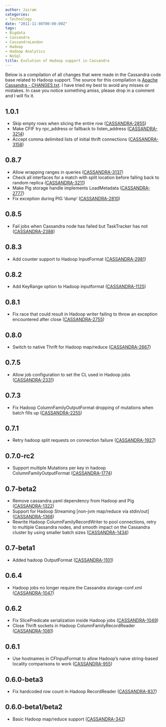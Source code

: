 ```yaml
---
author: Jairam
categories:
- Technology
date: "2011-11-08T00:00:00Z"
tags:
- Bigdata
- Cassandra
- CassandraLondon
- Hadoop
- Hadoop Analytics
- NoSql
title: Evolution of Hadoop support in Cassandra
---
```

Below is a compilation of all changes that were made in the Cassandra code base related to Hadoop support. The source for this compilation is [Apache Cassandra - CHANGES.txt](http://svn.apache.org/repos/asf/cassandra/trunk/CHANGES.txt). I have tried my best to avoid any misses or mistakes. In case you notice something amiss, please drop in a comment and I will fix it.

## 1.0.1

  - Skip empty rows when slicing the entire row ([CASSANDRA-2855](https://issues.apache.org/jira/browse/CASSANDRA-2855))
  - Make CFIF try rpc\_address or fallback to listen\_address ([CASSANDRA-3214](https://issues.apache.org/jira/browse/CASSANDRA-3214))
  - Accept comma delimited lists of initial thrift connections ([CASSANDRA-3158](https://issues.apache.org/jira/browse/CASSANDRA-3158))

## 0.8.7

  - Allow wrapping ranges in queries ([CASSANDRA-3137](https://issues.apache.org/jira/browse/CASSANDRA-3137))
  - Check all interfaces for a match with split location before falling back to random replica ([CASSANDRA-3211](https://issues.apache.org/jira/browse/CASSANDRA-3211))
  - Make Pig storage handle implements LoadMetadata ([CASSANDRA-2777](https://issues.apache.org/jira/browse/CASSANDRA-2777))
  - Fix exception during PIG &#8216;dump&#8217; ([CASSANDRA-2810](https://issues.apache.org/jira/browse/CASSANDRA-2810))

## 0.8.5

  - Fail jobs when Cassandra node has failed but TaskTracker has not ([CASSANDRA-2388](https://issues.apache.org/jira/browse/CASSANDRA-2388))

## 0.8.3

  - Add counter support to Hadoop InputFormat ([CASSANDRA-2981](https://issues.apache.org/jira/browse/CASSANDRA-2981))

## 0.8.2

  - Add KeyRange option to Hadoop inputformat ([CASSANDRA-1125](https://issues.apache.org/jira/browse/CASSANDRA-1125))

## 0.8.1

  - Fix race that could result in Hadoop writer failing to throw an exception encountered after close ([CASSANDRA-2755](https://issues.apache.org/jira/browse/CASSANDRA-2755))

## 0.8.0

  - Switch to native Thrift for Hadoop map/reduce ([CASSANDRA-2667](https://issues.apache.org/jira/browse/CASSANDRA-2667))

## 0.7.5

  - Allow job configuration to set the CL used in Hadoop jobs ([CASSANDRA-2331](https://issues.apache.org/jira/browse/CASSANDRA-2331))

## 0.7.3

  - Fix Hadoop ColumnFamilyOutputFormat dropping of mutations when batch fills up ([CASSANDRA-2255](https://issues.apache.org/jira/browse/CASSANDRA-2255))

## 0.7.1

  - Retry hadoop split requests on connection failure ([CASSANDRA-1927](https://issues.apache.org/jira/browse/CASSANDRA-1927))

## 0.7.0-rc2

  - Support multiple Mutations per key in hadoop ColumnFamilyOutputFormat ([CASSANDRA-1774](https://issues.apache.org/jira/browse/CASSANDRA-1774))

## 0.7-beta2

  - Remove cassandra.yaml dependency from Hadoop and Pig ([CASSANDRA-1322](https://issues.apache.org/jira/browse/CASSANDRA-1322))
  - Support for Hadoop Streaming \[non-jvm map/reduce via stdin/out\] ([CASSANDRA-1368](https://issues.apache.org/jira/browse/CASSANDRA-1368))
  - Rewrite Hadoop ColumnFamilyRecordWriter to pool connections, retry to multiple Cassandra nodes, and smooth impact on the Cassandra cluster by using smaller batch sizes ([CASSANDRA-1434](https://issues.apache.org/jira/browse/CASSANDRA-1434))

## 0.7-beta1

  - Added hadoop OutputFormat ([CASSANDRA-1101](https://issues.apache.org/jira/browse/CASSANDRA-1101))

## 0.6.4

  - Hadoop jobs no longer require the Cassandra storage-conf.xml ([CASSANDRA-1047](https://issues.apache.org/jira/browse/CASSANDRA-1047))

## 0.6.2

  - Fix SlicePredicate serialization inside Hadoop jobs ([CASSANDRA-1049](https://issues.apache.org/jira/browse/CASSANDRA-1049))
  - Close Thrift sockets in Hadoop ColumnFamilyRecordReader ([CASSANDRA-1081](https://issues.apache.org/jira/browse/CASSANDRA-1081))

## 0.6.1

  - Use hostnames in CFInputFormat to allow Hadoop&#8217;s naive string-based locality comparisons to work ([CASSANDRA-955](https://issues.apache.org/jira/browse/CASSANDRA-955))

## 0.6.0-beta3

  - Fix hardcoded row count in Hadoop RecordReader ([CASSANDRA-837](https://issues.apache.org/jira/browse/CASSANDRA-837))

## 0.6.0-beta1/beta2

  - Basic Hadoop map/reduce support ([CASSANDRA-342](https://issues.apache.org/jira/browse/CASSANDRA-342))
